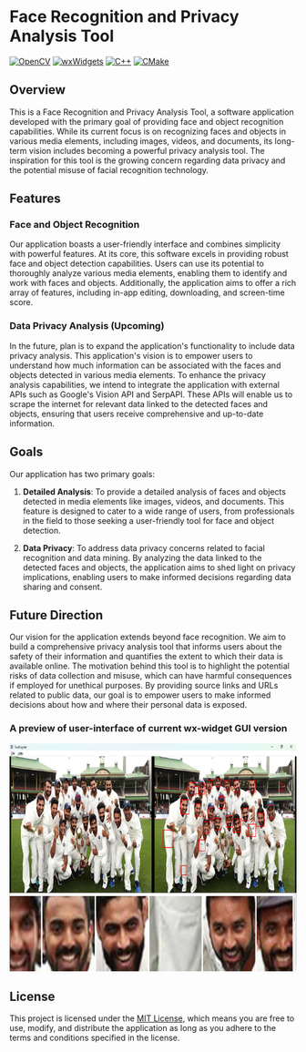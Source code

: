# Face Recognition and Privacy Analysis Tool
[![OpenCV](https://img.shields.io/badge/OpenCV-%235C3EE8.svg?style=flat-square&logo=opencv&logoColor=white)](https://opencv.org/)
[![wxWidgets](https://img.shields.io/badge/wxWidgets-%238E76A7.svg?style=flat-square&logo=wxWidgets&logoColor=white)](https://www.wxwidgets.org/)
[![C++](https://img.shields.io/badge/C++-%2300599D.svg?style=flat-square&logo=c%2B%2B&logoColor=white)](https://isocpp.org/)
[![CMake](https://img.shields.io/badge/CMake-%23293D3D.svg?style=flat-square&logo=cmake&logoColor=white)](https://cmake.org/)

## Overview

This is a Face Recognition and Privacy Analysis Tool, a software application developed with the primary goal of providing face and object recognition capabilities. While its current focus is on recognizing faces and objects in various media elements, including images, videos, and documents, its long-term vision includes becoming a powerful privacy analysis tool. The inspiration for this tool is the growing concern regarding data privacy and the potential misuse of facial recognition technology.

## Features

### Face and Object Recognition

Our application boasts a user-friendly interface and combines simplicity with powerful features. At its core, this software excels in providing robust face and object detection capabilities. Users can use its potential to thoroughly analyze various media elements, enabling them to identify and work with faces and objects. Additionally, the application aims to offer a rich array of features, including in-app editing, downloading, and screen-time score.


### Data Privacy Analysis (Upcoming)

In the future, plan is to expand the application's functionality to include data privacy analysis. This application's vision is to empower users to understand how much information can be associated with the faces and objects detected in various media elements. 
To enhance the privacy analysis capabilities, we intend to integrate the application with external APIs such as Google's Vision API and SerpAPI. These APIs will enable us to scrape the internet for relevant data linked to the detected faces and objects, ensuring that users receive comprehensive and up-to-date information.

## Goals

Our application has two primary goals:

1. **Detailed Analysis**: To provide a detailed analysis of faces and objects detected in media elements like images, videos, and documents. This feature is designed to cater to a wide range of users, from professionals in the field to those seeking a user-friendly tool for face and object detection.

2. **Data Privacy**: To address data privacy concerns related to facial recognition and data mining. By analyzing the data linked to the detected faces and objects, the application aims to shed light on privacy implications, enabling users to make informed decisions regarding data sharing and consent.

## Future Direction

Our vision for the application extends beyond face recognition. We aim to build a comprehensive privacy analysis tool that informs users about the safety of their information and quantifies the extent to which their data is available online. The motivation behind this tool is to highlight the potential risks of data collection and misuse, which can have harmful consequences if employed for unethical purposes. By providing source links and URLs related to public data, our goal is to empower users to make informed decisions about how and where their personal data is exposed.

  
### A preview of user-interface of current wx-widget GUI version
<img src="FaceRecognition/images/testimage_results.png" width="800" height="400" alt="Image">

## License

This project is licensed under the [MIT License](LICENSE), which means you are free to use, modify, and distribute the application as long as you adhere to the terms and conditions specified in the license.

